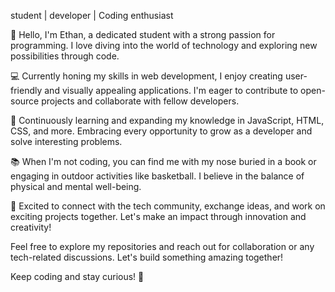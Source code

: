  student |  developer | Coding enthusiast

👋 Hello, I'm Ethan, a dedicated student with a strong passion for programming. I love diving into the world of technology and exploring new possibilities through code.

💻 Currently honing my skills in web development, I enjoy creating user-friendly and visually appealing applications. I'm eager to contribute to open-source projects and collaborate with fellow developers.

🌱 Continuously learning and expanding my knowledge in JavaScript, HTML, CSS, and more. Embracing every opportunity to grow as a developer and solve interesting problems.

📚 When I'm not coding, you can find me with my nose buried in a book or engaging in outdoor activities like basketball. I believe in the balance of physical and mental well-being.

🤝 Excited to connect with the tech community, exchange ideas, and work on exciting projects together. Let's make an impact through innovation and creativity!

Feel free to explore my repositories and reach out for collaboration or any tech-related discussions. Let's build something amazing together!

Keep coding and stay curious! 🚀
